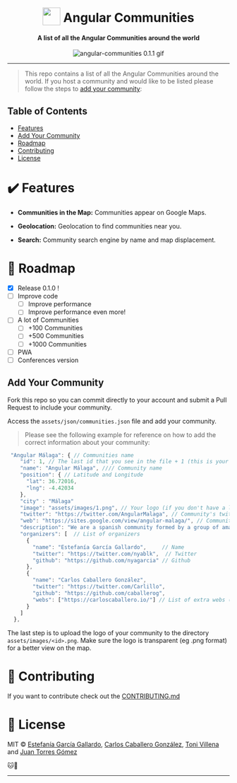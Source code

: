 <h1 align="center">
<img width="40" valign="bottom" src="https://angular.io/assets/images/logos/angular/angular.svg">
Angular Communities
</h1>
<h4 align="center">A list of all the Angular Communities around the world</h4>

<p align="center">
  <img src="./docs/angular-communities-0.1.1.gif" alt="angular-communities 0.1.1 gif" />
</p>

---

> This repo contains a list of all the Angular Communities around the world. If you host a community and would like to be listed please follow the steps to [add your community](#add-your-community):

## Table of Contents

- [Features](#features)
- [Add Your Community](#add-your-community)
- [Roadmap](#roadmap)
- [Contributing](#contributing)
- [License](#license)

<a name="features"></a>

# :heavy_check_mark: Features

- **Communities in the Map:** Communities appear on Google Maps.

- **Geolocation:** Geolocation to find communities near you.

- **Search:** Community search engine by name and map displacement.

<a name="roadmap"></a>

# :crystal_ball: Roadmap

- [x] Release 0.1.0 !
- [ ] Improve code
  - [ ] Improve performance
  - [ ] Improve performance even more!
- [ ] A lot of Communities
  - [ ] +100 Communities
  - [ ] +500 Communities
  - [ ] +1000 Communities
- [ ] PWA
- [ ] Conferences version

<a name="#add-your-community"></a>

## Add Your Community

Fork this repo so you can commit directly to your account and submit a Pull Request to include your community.

Access the `assets/json/communities.json` file and add your community.

> Please see the following example for reference on how to add the correct information about your community:

```js
 "Angular Málaga": { // Communities name
    "id": 1, // The last id that you see in the file + 1 (this is your id :D)
    "name": "Angular Málaga", //// Community name
    "position": { // Latitude and Longitude
      "lat": 36.72016,
      "lng": -4.42034
    },
    "city" : "Málaga"
    "image": "assets/images/1.png", // Your logo (if you don't have a logo don't worry. Remove this property and we will display the Angular logo for you.)
    "twitter": "https://twitter.com/AngularMalaga", // Community's twitter
    "web": "https://sites.google.com/view/angular-malaga/", // Community's web
    "description": "We are a spanish community formed by a group of amazing people. Our goal is to share our Angular/Javascript knowledge with anyone who want to learn about these awesome technologies.", // Nice description of your group (A few words)
    "organizers": [  // List of organizers
      {
        "name": "Estefanía García Gallardo",     // Name
        "twitter": "https://twitter.com/nyablk",  // Twitter
        "github": "https://github.com/nyagarcia" // Github
      },
      {
        "name": "Carlos Caballero González",
        "twitter": "https://twitter.com/Carlillo",
        "github": "https://github.com/caballerog",
        "webs": ["https://carloscaballero.io/"] // List of extra webs (blog or personal portfolio) that you want displayed
      }
    ]
  },
```

The last step is to upload the logo of your community to the directory `assets/images/<id>.png`. Make sure the logo is transparent (eg .png format) for a better view on the map.

<a name="contributing"></a>

# :revolving_hearts: Contributing

If you want to contribute check out the [CONTRIBUTING.md](.github/CONTRIBUTING.md)

<a name="license"></a>

# :scroll: License

MIT © [Estefanía García Gallardo](https://github.com/NyaGarcia), [Carlos Caballero González](https://github.com/caballerog), [Toni Villena](https://github.com/tonivj5/) and [Juan Torres Gómez](https://github.com/zaldih)

:cat::baby_chick:

---
